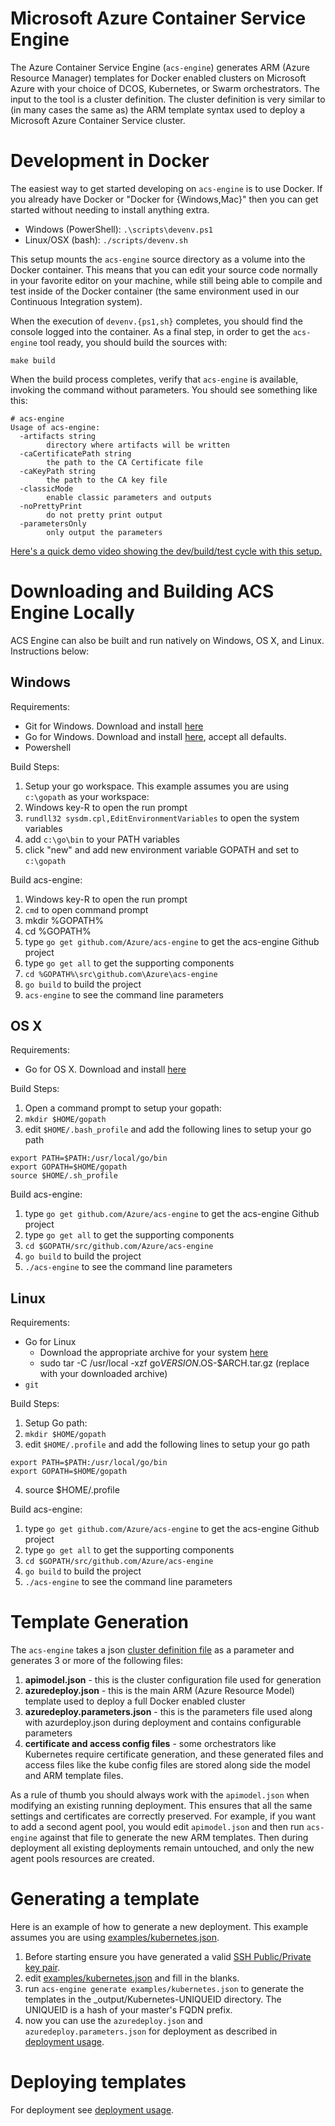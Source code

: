 # Microsoft Azure Container Service Engine

The Azure Container Service Engine (`acs-engine`) generates ARM (Azure Resource Manager) templates for Docker enabled clusters on Microsoft Azure with your choice of DCOS, Kubernetes, or Swarm orchestrators. The input to the tool is a cluster definition. The cluster definition is very similar to (in many cases the same as) the ARM template syntax used to deploy a Microsoft Azure Container Service cluster.

# Development in Docker

The easiest way to get started developing on `acs-engine` is to use Docker. If you already have Docker or "Docker for {Windows,Mac}" then you can get started without needing to install anything extra.

* Windows (PowerShell): `.\scripts\devenv.ps1`
* Linux/OSX (bash): `./scripts/devenv.sh`

This setup mounts the `acs-engine` source directory as a volume into the Docker container.
This means that you can edit your source code normally in your favorite editor on your
machine, while still being able to compile and test inside of the Docker container (the
same environment used in our Continuous Integration system).

When the execution of `devenv.{ps1,sh}` completes, you should find the console logged into the container. As a final step, in order to get the `acs-engine` tool ready, you should build the sources with:

```
make build
```

When the build process completes, verify that `acs-engine` is available, invoking the command without parameters. 
You should see something like this:

```
# acs-engine
Usage of acs-engine:
  -artifacts string
    	directory where artifacts will be written
  -caCertificatePath string
    	the path to the CA Certificate file
  -caKeyPath string
    	the path to the CA key file
  -classicMode
    	enable classic parameters and outputs
  -noPrettyPrint
    	do not pretty print output
  -parametersOnly
    	only output the parameters
```

[Here's a quick demo video showing the dev/build/test cycle with this setup.](https://www.youtube.com/watch?v=lc6UZmqxQMs)

# Downloading and Building ACS Engine Locally 

ACS Engine can also be built and run natively on Windows, OS X, and Linux. Instructions below: 

## Windows

Requirements:
- Git for Windows. Download and install [here](https://git-scm.com/download/win)
- Go for Windows. Download and install [here](https://golang.org/dl/), accept all defaults.
- Powershell 

Build Steps: 
 
1. Setup your go workspace.  This example assumes you are using `c:\gopath` as your workspace:
  1. Windows key-R to open the run prompt
  2. `rundll32 sysdm.cpl,EditEnvironmentVariables` to open the system variables
  3. add `c:\go\bin` to your PATH variables
  4. click "new" and add new environment variable GOPATH and set to `c:\gopath`
  
Build acs-engine:
  1. Windows key-R to open the run prompt
  2. `cmd` to open command prompt
  3. mkdir %GOPATH%
  4. cd %GOPATH%
  5. type `go get github.com/Azure/acs-engine` to get the acs-engine Github project
  6. type `go get all` to get the supporting components
  7. `cd %GOPATH%\src\github.com\Azure\acs-engine`
  8. `go build` to build the project
3. `acs-engine` to see the command line parameters

## OS X

Requirements:
- Go for OS X. Download and install [here](https://golang.org/dl/)

Build Steps: 

  1. Open a command prompt to setup your gopath:
  2. `mkdir $HOME/gopath`
  3. edit `$HOME/.bash_profile` and add the following lines to setup your go path
  ```
  export PATH=$PATH:/usr/local/go/bin
  export GOPATH=$HOME/gopath
  source $HOME/.sh_profile
  ```
Build acs-engine:
  1. type `go get github.com/Azure/acs-engine` to get the acs-engine Github project
  2. type `go get all` to get the supporting components
  3. `cd $GOPATH/src/github.com/Azure/acs-engine`
  4. `go build` to build the project
  5. `./acs-engine` to see the command line parameters

## Linux

Requirements:
- Go for Linux
  - Download the appropriate archive for your system [here](https://golang.org/dl/)
  - sudo tar -C /usr/local -xzf go$VERSION.$OS-$ARCH.tar.gz (replace with your downloaded archive)
- `git`

Build Steps: 

  1. Setup Go path:
  2. `mkdir $HOME/gopath`
  3. edit `$HOME/.profile` and add the following lines to setup your go path
  ```
  export PATH=$PATH:/usr/local/go/bin
  export GOPATH=$HOME/gopath
  ```
  4. source $HOME/.profile
 
Build acs-engine:
  1. type `go get github.com/Azure/acs-engine` to get the acs-engine Github project
  2. type `go get all` to get the supporting components
  3. `cd $GOPATH/src/github.com/Azure/acs-engine`
  4. `go build` to build the project
  5. `./acs-engine` to see the command line parameters


# Template Generation

The `acs-engine` takes a json [cluster definition file](clusterdefinition.md) as a parameter and generates 3 or more of the following files:

1. **apimodel.json** - this is the cluster configuration file used for generation
2. **azuredeploy.json** - this is the main ARM (Azure Resource Model) template used to deploy a full Docker enabled cluster
3. **azuredeploy.parameters.json** - this is the parameters file used along with azurdeploy.json during deployment and contains configurable parameters
4. **certificate and access config files** - some orchestrators like Kubernetes require certificate generation, and these generated files and access files like the kube config files are stored along side the model and ARM template files.

As a rule of thumb you should always work with the `apimodel.json` when modifying an existing running deployment.  This ensures that all the same settings and certificates are correctly preserved.  For example, if you want to add a second agent pool, you would edit `apimodel.json` and then run `acs-engine` against that file to generate the new ARM templates. Then during deployment all existing deployments remain untouched, and only the new agent pools resources are created.

# Generating a template

Here is an example of how to generate a new deployment.  This example assumes you are using [examples/kubernetes.json](../examples/kubernetes.json).

1. Before starting ensure you have generated a valid [SSH Public/Private key pair](ssh.md#ssh-key-generation).
2. edit [examples/kubernetes.json](../examples/kubernetes.json) and fill in the blanks.
3. run `acs-engine generate examples/kubernetes.json` to generate the templates in the _output/Kubernetes-UNIQUEID directory.  The UNIQUEID is a hash of your master's FQDN prefix.
4. now you can use the `azuredeploy.json` and `azuredeploy.parameters.json` for deployment as described in [deployment usage](../README.md#deployment-usage).

# Deploying templates

For deployment see [deployment usage](../README.md#deployment-usage).

